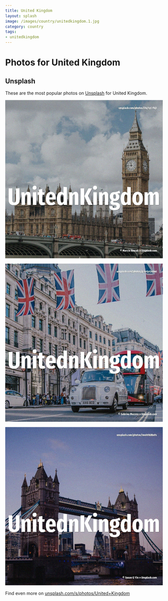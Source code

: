 ```yaml
---
title: United Kingdom
layout: splash
image: /images/country/unitedkingdom.1.jpg
category: country
tags:
- unitedkingdom
---
```

# Photos for United Kingdom

## Unsplash

These are the most popular photos on [Unsplash](https://unsplash.com) for United Kingdom.

![United Kingdom](/images/country/unitedkingdom.1.jpg)

![United Kingdom](/images/country/unitedkingdom.2.jpg)

![United Kingdom](/images/country/unitedkingdom.3.jpg)

Find even more on [unsplash.com/s/photos/United+Kingdom](https://unsplash.com/s/photos/United+Kingdom)